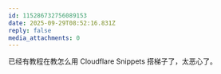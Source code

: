 ```yaml
---
id: 115286732756089153
date: 2025-09-29T08:52:16.831Z
reply: false
media_attachments: 0
---
```


<p>已经有教程在教怎么用 Cloudflare Snippets 搭梯子了，太恶心了。</p>
